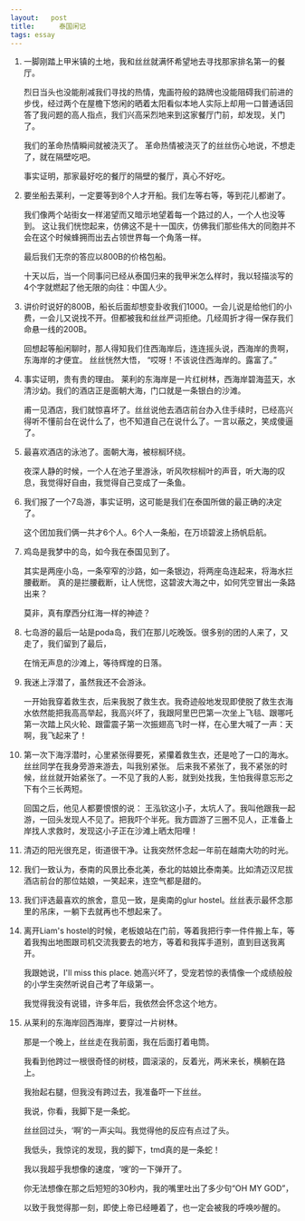 ```yaml
---
layout:   post
title:      泰国闲记
tags: essay
---
```



1. 一脚刚踏上甲米镇的土地，我和丝丝就满怀希望地去寻找那家排名第一的餐厅。

   烈日当头也没能削减我们寻找的热情，鬼画符般的路牌也没能阻碍我们前进的步伐，经过两个在屋檐下悠闲的晒着太阳看似本地人实际上却用一口普通话回答了我问题的高人指点，我们兴高采烈地来到这家餐厅门前，却发现，关门了。

   我们的革命热情瞬间就被浇灭了。 革命热情被浇灭了的丝丝伤心地说，不想走了，就在隔壁吃吧。

   事实证明，那家最好吃的餐厅的隔壁的餐厅，真心不好吃。


2. 要坐船去莱利，一定要等到8个人才开船。我们左等右等，等到花儿都谢了。

   我们像两个站街女一样渴望而又暗示地望着每一个路过的人，一个人也没等到。 这让我们恍惚起来，仿佛这不是十一国庆，仿佛我们那些伟大的同胞并不会在这个时候蜂拥而出去占领世界每一个角落一样。

   最后我们无奈的答应以800B的价格包船。

   十天以后，当一个同事问已经从泰国归来的我甲米怎么样时，我以轻描淡写的4个字就燃起了他无限的向往：中国人少。

3. 讲价时说好的800B，船长后面却想变卦收我们1000。一会儿说是给他们的小费，一会儿又说找不开。但都被我和丝丝严词拒绝。几经周折才得一保存我们命悬一线的200B。
   
   回想起等船闲聊时，那人得知我们住西海岸后，连连摇头说，西海岸的贵啊，东海岸的才便宜。 丝丝恍然大悟， “哎呀！不该说住西海岸的。露富了。”

4. 事实证明，贵有贵的理由。 莱利的东海岸是一片红树林，西海岸碧海蓝天，水清沙幼。我们的酒店正是面朝大海，门口就是一条银白的沙滩。

   甫一见酒店，我们就惊喜坏了。丝丝说他去酒店前台办入住手续时，已经高兴得听不懂前台在说什么了，也不知道自己在说什么了。一言以蔽之，笑成傻逼了。

5. 最喜欢酒店的泳池了。面朝大海，被棕榈环绕。

   夜深人静的时候，一个人在池子里游泳，听风吹棕榈叶的声音，听大海的叹息，我觉得好自由，我觉得自己变成了一条鱼。

6. 我们报了一个7岛游，事实证明，这可能是我们在泰国所做的最正确的决定了。

   这个团加我们俩一共才6个人。6个人一条船，在万顷碧波上扬帆启航。

7. 鸡岛是我梦中的岛，如今我在泰国见到了。

   其实是两座小岛，一条窄窄的沙路，如一条银边，将两座岛连起来，将海水拦腰截断。 真的是拦腰截断，让人恍惚，这碧波大海之中，如何凭空冒出一条路出来？

   莫非，真有摩西分红海一样的神迹？

8. 七岛游的最后一站是poda岛，我们在那儿吃晚饭。很多别的团的人来了，又走了，我们留到了最后，

   在悄无声息的沙滩上，等待辉煌的日落。

9. 我迷上浮潜了，虽然我还不会游泳。
 
   一开始我穿着救生衣，后来我脱了救生衣。我奇迹般地发现即使脱了救生衣海水依然能把我高高举起，我高兴坏了，我跟阿里巴巴第一次坐上飞毯、跟哪吒第一次踏上风火轮、跟雷震子第一次振翅高飞时一样，在心里大喊了一声：天啊，我飞起来了！

10. 第一次下海浮潜时，心里紧张得要死，紧攥着救生衣，还是呛了一口的海水。 丝丝同学在我身旁游来游去，叫我别紧张。 后来我不紧张了，我不紧张的时候，丝丝就开始紧张了。一不见了我的人影，就到处找我，生怕我得意忘形之下有个三长两短。
 
     回国之后，他见人都要恨恨的说： 王泓钦这小子，太坑人了。我叫他跟我一起游，一回头发现人不见了。把我吓个半死。我方圆游了三圈不见人，正准备上岸找人求救时，发现这小子正在沙滩上晒太阳哩！

11. 清迈的阳光很充足，街道很干净。让我突然怀念起一年前在越南大叻的时光。
  

12. 我们一致认为，泰南的风景比泰北美，泰北的姑娘比泰南美。比如清迈汉尼拔酒店前台的那位姑娘，一笑起来，连空气都是甜的。

13. 我们评选最喜欢的旅舍，意见一致，是奥南的glur hostel。丝丝表示最怀念那里的吊床，一躺下去就再也不想起来了。


14. 离开Liam's hostel的时候，老板娘站在门前，等着我把行李一件件搬上车，等着我掏出地图跟司机交流我要去的地方，等着和我挥手道别，直到目送我离开。

     我跟她说，I'll miss this place. 她高兴坏了，受宠若惊的表情像一个成绩般般的小学生突然听说自己考了年级第一。

     我觉得我没有说错，许多年后，我依然会怀念这个地方。

15. 从莱利的东海岸回西海岸，要穿过一片树林。

     那是一个晚上，丝丝走在我前面，我在后面打着电筒。

     我看到他跨过一根很奇怪的树枝，圆滚滚的，反着光，两米来长，横躺在路上。

     我抬起右腿，但我没有跨过去，我准备吓一下丝丝。

     我说，你看，我脚下是一条蛇。

     丝丝回过头，‘啊’的一声尖叫。我觉得他的反应有点过了头。

     我低头，我惊诧的发现，我的脚下，tmd真的是一条蛇！

     我以我超乎我想像的速度，‘嗖’的一下弹开了。

     你无法想像在那之后短短的30秒内，我的嘴里吐出了多少句“OH MY GOD”，

     以致于我觉得那一刻，即使上帝已经睡着了，也一定会被我的呼唤吵醒的。


